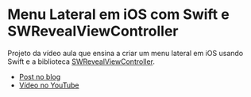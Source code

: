 # Menu Lateral em iOS com Swift e SWRevealViewController

Projeto da vídeo aula que ensina a criar um menu lateral em iOS usando Swift e a biblioteca [SWRevealViewController](https://github.com/John-Lluch/SWRevealViewController).

- [Post no blog](https://blog.leonardoteixeira.com.br/ios/2016/04/26/menu-lateral-ios-swift.html)
- [Vídeo no YouTube](https://youtu.be/DF6CrsTgTak)